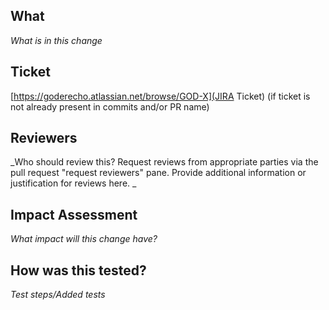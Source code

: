 ## What
_What is in this change_

## Ticket
[https://goderecho.atlassian.net/browse/GOD-X](JIRA Ticket) (if ticket is not already present in commits and/or PR name)

## Reviewers
_Who should review this? Request reviews from appropriate parties via the pull request "request reviewers" pane. Provide additional information or justification for reviews here. _

## Impact Assessment
_What impact will this change have?_

## How was this tested?
_Test steps/Added tests_
